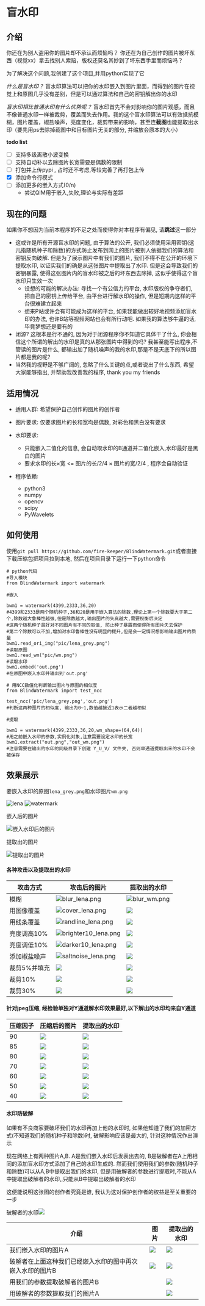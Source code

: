 # 盲水印

## 介绍

你还在为别人盗用你的图片却不承认而烦恼吗？
你还在为自己创作的图片被坏东西（视觉xx）拿去找别人索赔，版权还莫名其妙到了坏东西手里而烦恼吗？

为了解决这个问题,我创建了这个项目,并用python实现了它

*什么是盲水印？*
盲水印算法可以把你的水印嵌入到图片里面，而得到的图片在视觉上和原图几乎没有差别，但是可以通过算法和自己的密钥解出你的水印

*盲水印相比普通水印有什么优势呢？*
盲水印首先不会对影响你的图片观感，而且不像普通水印一样被裁剪，覆盖而失去作用。我的这个盲水印算法可以有效抵抗模糊，图片覆盖，椒盐噪声，亮度变化，裁剪带来的影响，甚至连**截图**也能提取出水印（要先用ps去除掉截图中和目标图片无关的部分, 并缩放会原本的大小）



**todo list**

- [ ] 支持多级离散小波变换
- [ ] 支持自动补以去除图片长宽需要是偶数的限制
- [ ] 打包并上传pypi , 占时还不考虑,等较完善了再打包上传
- [x] 添加命令行模式
- [ ] 添加更多的嵌入方式(0/n)
  - 尝试QIM用于嵌入,失败,理论与实际有差距



## 现在的问题

如果你不想因为当前本程序的不足之处而使得你对本程序有偏见, 请**跳过**这一部分

- 这或许是所有开源盲水印的问题, 由于算法的公开, 我们必须使用采用密钥(这儿指随机种子和除数)的方式防止发布到网上的图片被别人依据我们的算法和密钥反向破解. 但是为了展示图片中有我们的图片, 我们不得不在公开的环境下提取水印, 以证实我们的确是从这张图片中提取出了水印. 但是这会导致我们的密钥暴露, 使得这张图片内的盲水印被之后的坏东西去除掉, 这似乎使得这个盲水印只生效一次
  - 设想的可能的解决办法: 寻找一个有公信力的平台, 水印版权的争夺者们, 把自己的密钥上传给平台, 由平台进行解水印的操作, 但是短期内这样的平台很难建立起来
  - 想来P站或许会有可能成为这样的平台, 如果我能做出较好地视频添加盲水印的办法, 也许B站等视频网站也会有所行动吧. 如果我的算法够牛逼的话, 毕竟梦想还是要有的
- 闭源? 这根本是行不通的, 因为对于闭源程序你不知道它具体干了什么, 你会相信这个所谓的解出的水印是真的从那张图片中得到的吗? 我甚至能写出程序,不管读的图片是什么, 都输出加了随机噪声的我的水印,那是不是天底下的所以图片都是我的呢? 
- 当然我的视野是不够广阔的, 忽略了什么关键的点,或者说出了什么东西, 希望大家能够指出, 并帮助我改善我的程序, thank you my friends



## 适用情况

- 适用人群: 希望保护自己创作的图片的创作者
- 图片要求: 仅要求图片的长和宽均是偶数, 对彩色和黑白没有要求
- 水印要求: 

  - 只能嵌入二值化的信息, 会自动取水印的B通道并二值化嵌入,水印最好是黑白的图片
  - 要求水印的长×宽 <= 图片的长/2/4 ×  图片的宽/2/4  , 程序会自动验证

- 程序依赖:
  - python3
  - numpy
  - opencv
  - scipy
  - PyWavelets

## 如何使用

使用`git pull https://github.com/fire-keeper/BlindWatermark.git`或者直接下载压缩包把项目拉到本地, 然后在项目目录下运行一下python命令

```
# python代码
#导入模块
from BlindWatermark import watermark
```

```
#嵌入

bwm1 = watermark(4399,2333,36,20)
#4399和2333是两个随机种子,36和20是用于嵌入算法的除数,理论上第一个除数要大于第二个,除数越大鲁棒性越强,但是除数越大,输出图片的失真越大,需要权衡后决定
#这两个随机种子最好对不同图片有不同的取值, 防止种子暴露而使得所有图片失去保护
#第二个除数可以不加,增加对水印鲁棒性没有明显的提升,但是会一定情况想影响输出图片的质量
bwm1.read_ori_img("pic/lena_grey.png")
#读取原图
bwm1.read_wm("pic/wm.png")
#读取水印
bwm1.embed('out.png')
#在原图中嵌入水印并输出到'out.png'
```

```
# 用NCC数值化判断输出图片与原图的相似度
from BlindWatermark import test_ncc
   
test_ncc('pic/lena_grey.png','out.png')
#判断这两种图片的相似度, 输出为0~1,数值越接近1表示二者越相似
```



```
#提取

bwm1 = watermark(4399,2333,36,20,wm_shape=(64,64))
#用之前嵌入水印的参数,实例化对象,注意需要设定水印的长宽
bwm1.extract("out.png","out_wm.png")   
#注意需要在输出的水印的同级目录下创建 Y_U_V/ 文件夹, 否则单通道提取出来的水印不会被保存
```





## 效果展示

要嵌入水印的原图`lena_grey.png`和水印图片`wm.png`

![lena](./pic/lena_grey.png?imageMogr2/auto-orient/strip%7CimageView2/2/w/200)  ![watermark](./pic/wm.png?imageMogr2/auto-orient/strip%7CimageView2/2/w/100) 

嵌入后的图片

![嵌入水印后的图片](./pics_for_show/grey/output/attack/ori_lena.png)

提取出的图片

![提取出的图片](./pics_for_show/grey/extract/ori_wm.png)

#### 各种攻击以及提取出的水印

| 攻击方式     | 攻击后的图片                                                 | 提取出的水印                                           |
| ------------ | ------------------------------------------------------------ | ------------------------------------------------------ |
| 模糊         | ![blur_lena.png](./pics_for_show/grey/output/attack/blur_lena.png) | ![blur_wm.png](./pics_for_show/grey/extract/blur_wm.png) |
| 用图像覆盖   | ![cover_lena.png](./pics_for_show/grey/output/attack/cover_lena.png) | ![](./pics_for_show/grey/extract/cover_wm.png)           |
| 用线条覆盖   | ![randline_lena.png](./pics_for_show/grey/output/attack/randline_lena.png) | ![](./pics_for_show/grey/extract/randline_wm.png)        |
| 亮度调高10%  | ![brighter10_lena.png](./pics_for_show/grey/output/attack/brighter10_lena.png) | ![](./pics_for_show/grey/extract/brighter10_wm.png)      |
| 亮度调低10%  | ![darker10_lena.png](./pics_for_show/grey/output/attack/darker10_lena.png) | ![](./pics_for_show/grey/extract/darker10_wm.png)        |
| 添加椒盐噪声 | ![saltnoise_lena.png](./pics_for_show/grey/output/attack/saltnoise_lena.png) | ![](./pics_for_show/grey/extract/saltnoise_wm.png)       |
| 裁剪5%并填充 | ![](./pics_for_show/grey/output/attack/chop5_lena.png)         | ![](./pics_for_show/grey/extract/chop5_wm.png)           |
| 裁剪10%      | ![](./pics_for_show/grey/output/attack/chop10_lena.png)        | ![](./pics_for_show/grey/extract/chop10_wm.png)          |
| 裁剪30%      | ![](./pics_for_show/grey/output/attack/chop30_lena.png)        | ![](./pics_for_show/grey/extract/chop30_wm.png)          |

#### 针对jpeg压缩, 经检验单独对Y通道解水印效果最好,以下解出的水印均来自Y通道

| 压缩因子 | 压缩后的图片                                           | 提取出的水印                                          |
| -------- | ------------------------------------------------------ | ----------------------------------------------------- |
| 90       | ![](./pics_for_show/grey/output/attack/jpeg_90_lena.jpg) | ![](./pics_for_show/grey/extract/Y_U_V/Yjpeg_90_wm.png) |
| 85       | ![](./pics_for_show/grey/output/attack/jpeg_85_lena.jpg) | ![](./pics_for_show/grey/extract/Y_U_V/Yjpeg_85_wm.png) |
| 80       | ![](./pics_for_show/grey/output/attack/jpeg_80_lena.jpg) | ![](./pics_for_show/grey/extract/Y_U_V/Yjpeg_80_wm.png) |
| 70       | ![](./pics_for_show/grey/output/attack/jpeg_70_lena.jpg) | ![](./pics_for_show/grey/extract/Y_U_V/Yjpeg_70_wm.png) |
| 60       | ![](./pics_for_show/grey/output/attack/jpeg_60_lena.jpg) | ![](./pics_for_show/grey/extract/Y_U_V/Yjpeg_60_wm.png) |
| 50       | ![](./pics_for_show/grey/output/attack/jpeg_50_lena.jpg) | ![](./pics_for_show/grey/extract/Y_U_V/Yjpeg_50_wm.png) |
| 40       | ![](./pics_for_show/grey/output/attack/jpeg_40_lena.jpg) | ![](./pics_for_show/grey/extract/Y_U_V/Yjpeg_40_wm.png) |

#### 水印防破解

如果有不良商家要破坏我们的水印再加上他的水印时, 如果他知道了我们的加密方式(不知道我们的随机种子和除数)时, 破解影响应该是最大的, 针对这种情况作出演示

现在网络上有两种图片A,B. A是我们嵌入水印后发表出去的, B是破解者在A上用相同的添加盲水印方式添加了自己的水印生成的. 然而我们使用我们的参数(随机种子和除数)可以从A,B中提取出我们的水印, 但是用破解者的参数进行提取时,不能从A中提取出破解者的水印,,只能从B中提取出破解者的水印

这便能说明这张图的创作者究竟是谁, 我认为这对保护创作者的权益是至关重要的一步

破解者的水印![](pic/wm2.png)

| 介绍                                                      | 图片                                        | 提取出的水印                                     |
| --------------------------------------------------------- | ------------------------------------------- | ------------------------------------------------ |
| 我们嵌入水印的图片A                                       | ![](./pics_for_show/grey/anti-crack/out.png)  | ![](./pics_for_show/grey/anti-crack/out_wm.png)    |
| 破解者在上面这种我们已经嵌入水印的图中再次嵌入水印的图片B | ![](./pics_for_show/grey/anti-crack/out2.png) | ![](./pics_for_show/grey/anti-crack/out_wm2.png)   |
| 用我们的参数提取破解者的图片B                             |                                             | ![](./pics_for_show/grey/anti-crack/bwm1_out2.png) |
| 用破解者的参数提取我们的图片A                             |                                             | ![](./pics_for_show/grey/anti-crack/bwm2_out.png)  |

